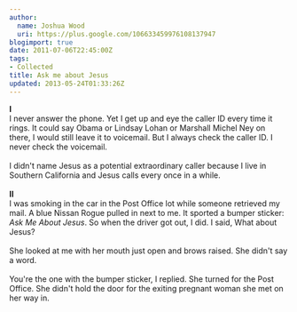```yaml
---
author:
  name: Joshua Wood
  uri: https://plus.google.com/106633459976108137947
blogimport: true
date: 2011-07-06T22:45:00Z
tags:
- Collected
title: Ask me about Jesus
updated: 2013-05-24T01:33:26Z
---
```


<b>I</b><br />I never answer the phone. Yet I get up and eye the caller ID every time it rings. It could say Obama or Lindsay Lohan or Marshall Michel Ney on there, I would still leave it to voicemail. But I always check the caller ID. I never check the voicemail.<br /><br />I didn't name Jesus as a potential extraordinary caller because I live in Southern California and Jesus calls every once in a while.<br /><br /><b>II</b><br />I was smoking in the car in the Post Office lot while someone retrieved my mail. A blue Nissan Rogue pulled in next to me. It sported a bumper sticker: <i>Ask Me About Jesus</i>. So when the driver got out, I did. I said, What about Jesus?<br /><br />She looked at me with her mouth just open and brows raised. She didn't say a word.<br /><br />You're the one with the bumper sticker, I replied. She turned for the Post Office. She didn't hold the door for the exiting pregnant woman she met on her way in.<br /><br />
